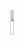 <p align="center">
<!-- <img src="https://user-images.githubusercontent.com/80905013/193423638-1d37a040-c230-48b5-a7dc-78e5a56ed3e2.gif" width="25%"> -->
<!-- <img src="https://user-images.githubusercontent.com/80905013/230743021-df520947-eda8-4f39-9cbc-d9255dd1b909.gif" width="20%"> -->
  <img src="https://github.com/user-attachments/assets/c56cb13e-fab7-40e0-bbc2-29f185c8d693" width="10%">
</p>


